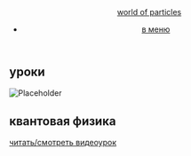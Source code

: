<!DOCTYPE html>
<html lang="en">
<head>
    <meta charset="UTF-8">
    <meta name="viewport" content="width=device-width, initial-scale=1.0">
    <title>World of Particles</title>
    <link rel="stylesheet" href="web/style-lessons.css">
</head>
<body>
    <header>
        <nav class="navbar">
            <a href="#" class="logo">world of particles</a>
            <ul class="nav-links">
                <li><a href="https://alidlnrko.github.io/World-of-Particle/">в меню</a></li>
            </ul>
            <div class="nuclear">
                <span></span>
            </div>
        </nav>
    </header>
    <section class="gallery-of-lessons">
        <h1 class="page-title">уроки</h1>
        <div class="card-container">
            <div class="card">
                <img src="https://i0.wp.com/alittlebithuman.com/wp-content/uploads/2021/03/schrodingers-cat.jpg?resize=1024%2C576&ssl=1" alt="Placeholder">
                <div class="card-content">
                    <h2 class="card-title">квантовая физика</h2>
                    <a href="web/quantym_module.html" class="card-button">читать/смотреть видеоурок</a>
                </div>
            </div>
        </div>
    </section>
</body>
</html>

